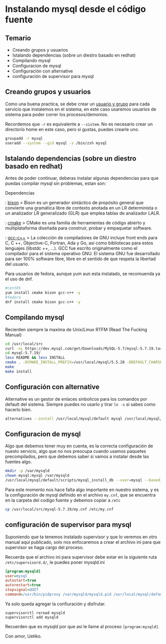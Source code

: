 Instalando mysql desde el código fuente
=======================================

## Temario

- Creando grupos y usuarios
- Istalando dependencias (sobre un diestro basado en redhat)
- Compilando mysql
- Configuracion de mysql
- Configuración con alternative
- configuración de supervisor para mysql


## Creando grupos y usuarios

Como una buena practica, se debe crear un [usuario y grupo] para cada servicio que instalemos en el sistema, en este caso
usaremos usuarios de sistema para poder correr los procesos/demonios.

Recordemos que `-r` es equivalente a `--sistem`. No es necesario crear un directorio home en este caso, pero si gustas, puedes crearle uno.

```sh
groupadd -r mysql
useradd --system --gid mysql -s /bin/zsh mysql
```

## Istalando dependencias (sobre un diestro basado en redhat)

Antes de poder continuar, deberas instalar algunas dependencias para que puedas compilar mysql sin problemas, estan son:

Dependencias

:   [bison]
    > Bison es un generador sintáctico de propósito general que convierte una gramática libre de contexto anotada en un LR determinista o un analizador LR generalizado (GLR) que emplea tablas de analizador LALR.

:   [cmake]
    > CMake es una familia de herramientas de código abierto y multiplataforma diseñada para construir, probar y empaquetar software.

:   [gcc-c++]
    > La colección de compiladores de GNU incluye front ends para C, C ++, Objective-C, Fortran, Ada y Go, así como bibliotecas para estos lenguajes (libstdc ++, ...). GCC fue escrito originalmente como el compilador para el sistema operativo GNU. El sistema GNU fue desarrollado para ser 100% software libre, libre en el sentido de que respeta la libertad del usuario.

Para usuarios de fedora, aunque yum aun esta instalado, se recomuenda ya el uso de dnf.

```sh
#centOS
yum install cmake bison gcc-c++ -y
#fedora
dnf install cmake bison gcc-c++ -y
```


## Compilando mysql

Recierden siempre la maxima de Unix/Linux RTFM (Read The Fucking Manual)

```sh
cd /usr/local/src
curl -sL https://dev.mysql.com/get/Downloads/MySQL-5.7/mysql-5.7.19.tar.gz | tar xz
cd mysql-5.7.19/
less README && less INSTALL
cmake . -DCMAKE_INSTALL_PREFIX=/usr/local/mysql/5.5.28 -DDEFAULT_CHARSET=utf8mb4 -DDEFAULT_COLLATION=utf8mb4_bin
make
make install
```

## Configuración con alternative

Alternative es un gestor de enlaces sinbolicos para los comandos por default del sistema. Siempre puedes no usarlo y tirar `ln -s` si sabes como hacerlo bien.

```sh
alternatives --install /usr/local/mysql/default mysql /usr/local/mysql/5.5.28 50528
```

## Configuracion de mysql

Algo que debemos tener muy en cuenta, es la correcta configuración de nuesto servicio, algo que no nos preocupa cuando usamos paquetes precompilados, pero que debemos saber si vamos a instalar desde las fuentes algo.

```sh
mkdir -p /var/mysqld
chown mysql:mysql /var/mysqld
/usr/local/mysql/default/scripts/mysql_install_db --user=mysql --basedir=/usr/local/mysql/default --datadir=/var/mysqld/data
```

Para este momento nos hace falta algo importante en nuestro sistema, y es la configuración de mysql definido en el archivo `my.cnf`, que se encuentra en la carpeta del codigo fuente y debemos copiar a `/etc`

```sh
cp /usr/local/src/mysql-5.7.19/my.cnf /etc/my.cnf
```

## configuración de supervisor para mysql

Suponiendo que ta tenemos instalado supervisor y que lo veremos en otro manual aquí publicado, solo nos enfocaremos a crear el archivo ini para que supervisor se haga cargo del proceso.

Recuerda que el archivo ini para supervisor debe estar en la siguiente ruta `/etc/supervisord.d/`, le puedes poner mysqld.ini

```ini
[program:mysqld]
user=mysql
autostart=true
autorestart=true
stopsignal=QUIT
command=/usr/bin/pidproxy /var/mysqld/mysqld.pid /usr/local/mysql/default/bin/mysqld_safe --pid-file=/var/mysqld/mysqld.pid
```

Ya solo queda agregar la confiuración y disfrutar.

```
supervisorctl reread mysqld
supervisorctl add mysqld
```

Recuerden que es mysqld por que así le llame al proceso `[program:mysqld]`.

Con amor, Uetiko.

[usuario y grupo]: <https://wiki.archlinux.org/index.php/users_and_groups>
[bison]: <https://www.gnu.org/software/bison/>
[cmake]: <https://cmake.org>
[gcc-c++]: <https://gcc.gnu.org>
